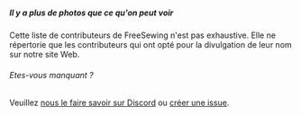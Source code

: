 ---
---

<Note>

##### Il y a plus de photos que ce qu'on peut voir

Cette liste de contributeurs de FreeSewing n'est pas exhaustive.
Elle ne répertorie que les contributeurs qui ont opté pour la divulgation de leur nom sur notre site Web.

###### Etes-vous manquant ?
Veuillez [nous le faire savoir sur Discord]("https://discord.freesewing.org/") ou
[créer une issue]("https://github.com/freesewing/freesewing/issues/new").

</Note>

